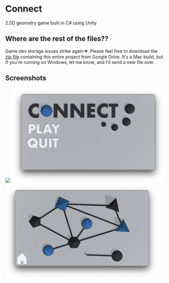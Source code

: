 # Connect
2.5D geometry game built in C# using Unity

## Where are the rest of the files??
Game dev storage issues strike again 💔. Please feel free to download the [zip file](https://drive.google.com/file/d/1qFO5ktwH0BtOOKkS7GLEZ0Y10bzcVnq8/view?usp=sharing) containing this entire project from Google Drive. It's a Mac build, but if you're running on Windows, let me know, and I'll send a new file over.

## Screenshots
<img src="readme-res/screenrecording.gif" height=300> <img src="readme-res/title.png" height=300> <img src="readme-res/screenshot.png" height=300>
